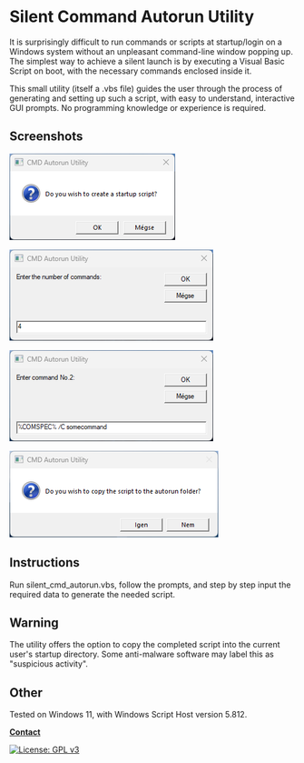 # Silent Command Autorun Utility

It is surprisingly difficult to run commands or scripts at startup/login
on a Windows system without an unpleasant command-line window popping up.
The simplest way to achieve a silent launch is by executing a Visual Basic
Script on boot, with the necessary commands enclosed inside it.

This small utility (itself a .vbs file) guides the user through the process of generating and
setting up such a script, with easy to understand, interactive GUI prompts.
No programming knowledge or experience is required.

## Screenshots

![screenshot_1](assets/images/prompt1.png "Start confirm")

![screenshot_2](assets/images/prompt2.png "Number of commands")

![screenshot_3](assets/images/prompt3.png "Enter command")

![screenshot_4](assets/images/prompt4.png "Copy prompt")

## Instructions

Run silent_cmd_autorun.vbs, follow the prompts, and step by step input the
required data to generate the needed script.

## Warning

The utility offers the option to copy the completed script into the current
user's startup directory. Some anti-malware software may label this as
"suspicious activity".

## Other

Tested on Windows 11, with Windows Script Host version 5.812.

**[Contact](mailto:lcs_it@proton.me)**

[![License: GPL v3](https://img.shields.io/badge/License-GPLv3-blue.svg)](https://www.gnu.org/licenses/gpl-3.0)
